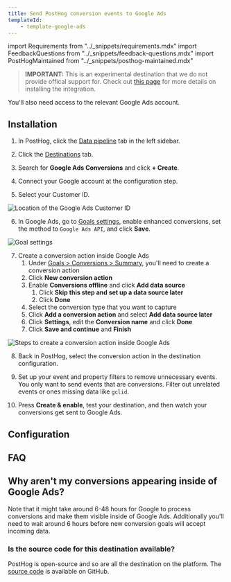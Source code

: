```yaml
---
title: Send PostHog conversion events to Google Ads
templateId:
    - template-google-ads
---
```


import Requirements from "../_snippets/requirements.mdx"
import FeedbackQuestions from "../_snippets/feedback-questions.mdx"
import PostHogMaintained from "../_snippets/posthog-maintained.mdx"

> **IMPORTANT:** This is an experimental destination that we do not provide offical support for. Check out [this page](https://github.com/PostHog/posthog/issues/27712#issuecomment-2615849798) for more details on installing the integration.

<Requirements />

You'll also need access to the relevant Google Ads account.

## Installation

1. In PostHog, click the [Data pipeline](https://us.posthog.com/pipeline/overview) tab in the left sidebar.

2. Click the [Destinations](https://us.posthog.com/pipeline/destinations?search=googleads) tab.

3. Search for **Google Ads Conversions** and click **+ Create**.

4. Connect your Google account at the configuration step.

5. Select your Customer ID.

![Location of the Google Ads Customer ID](https://res.cloudinary.com/dmukukwp6/image/upload/2024_10_31_at_15_15_51_a7a003008c.png)

6. In Google Ads, go to [Goals settings](https://ads.google.com/aw/conversions/customersettings), enable enhanced conversions, set the method to `Google Ads API`, and click **Save**.

![Goal settings](https://res.cloudinary.com/dmukukwp6/image/upload/Clean_Shot_2024_11_01_at_13_38_50_d9c811bebd.png)

7. Create a conversion action inside Google Ads
   1. Under [Goals > Conversions > Summary](https://ads.google.com/aw/conversions), you'll need to create a conversion action
   2. Click **New conversion action**
   3. Enable **Conversions offline** and click **Add data source**
      1. Click **Skip this step and set up a data source later**
      2. Click **Done**
   4. Select the conversion type that you want to capture
   5. Click **Add a conversion action** and select **Add data source later**
   6. Click **Settings**, edit the **Conversion name** and click **Done**
   7. Click **Save and continue** and **Finish**

![Steps to create a conversion action inside Google Ads](https://res.cloudinary.com/dmukukwp6/image/upload/2025_03_04_at_10_35_07_932d14fe5f.gif)

8. Back in PostHog, select the conversion action in the destination configuration.

9. Set up your event and property filters to remove unnecessary events. You only want to send events that are conversions. Filter out unrelated events or ones missing data like `gclid`.

10. Press **Create & enable**, test your destination, and then watch your conversions get sent to Google Ads.

<HideOnCDPIndex>

## Configuration

<TemplateParameters />

## FAQ

## Why aren't my conversions appearing inside of Google Ads?

Note that it might take around 6-48 hours for Google to process conversions and make them visible inside of Google Ads. Additionally you'll need to wait around 6 hours before new conversion goals will accept incoming data. 

### Is the source code for this destination available?

PostHog is open-source and so are all the destination on the platform. The [source code](https://github.com/PostHog/posthog/blob/master/posthog/cdp/templates/google_ads/template_google_ads.py) is available on GitHub.

<PostHogMaintained />

<FeedbackQuestions />

</HideOnCDPIndex>
